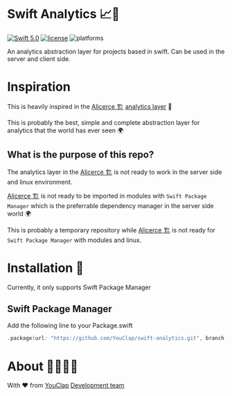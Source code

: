 # Swift Analytics 📈🧐

[![Swift 5.0](https://img.shields.io/badge/Swift-5.0-orange.svg?style=flat)](https://developer.apple.com/swift/)
[![license](https://img.shields.io/badge/license-MIT-lightgrey.svg)](https://github.com/Youclap/vapor-template/blob/master/LICENSE)
![platforms](https://img.shields.io/badge/platforms-server%20side-lightgrey.svg)

An analytics abstraction layer for projects based in swift. Can be used in the server and client side.

# Inspiration

This is heavily inspired in the [Alicerce 🏗](https://github.com/mindera/alicerce) [analytics layer](https://github.com/Mindera/Alicerce/tree/master/Sources/Analytics) 🙇‍

This is probably the best, simple and complete abstraction layer for analytics that the world has ever seen 🌍

## **What is the purpose of this repo?**

The analytics layer in the [Alicerce 🏗](https://github.com/mindera/alicerce) is not ready to work in the server side and linux environment.

[Alicerce 🏗](https://github.com/mindera/alicerce) is not ready to be imported in modules with `Swift Package Manager` which is the preferrable dependency manager in the server side world 🌍

This is probably a temporary repository while [Alicerce 🏗](https://github.com/mindera/alicerce) is not ready for `Swift Package Manager` with modules and linux.

# Installation 🤝

Currently, it only supports Swift Package Manager

## Swift Package Manager

Add the following line to your Package.swift

```swift
.package(url: "https://github.com/YouClap/swift-analytics.git", branch: "master")
```

# About 👨‍👩‍👧‍👦

With ❤️ from [YouClap](https://youclap.tech) [Development team](mailto://development@youclap.tech)
